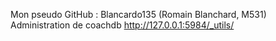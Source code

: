 Mon pseudo GitHub : Blancardo135 (Romain Blanchard, M531)
Administration de coachdb
http://127.0.0.1:5984/_utils/